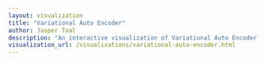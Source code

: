 ```yaml
---
layout: visualization
title: "Variational Auto Encoder"
author: Jasper Taal
description: "An interactive visualization of Variational Auto Encoder."
visualization_url: /visualisations/variational-auto-encoder.html
---
```

